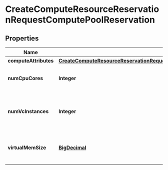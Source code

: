 
# CreateComputeResourceReservationRequestComputePoolReservation

## Properties
Name | Type | Description | Notes
------------ | ------------- | ------------- | -------------
**computeAttributes** | [**CreateComputeResourceReservationRequestComputePoolReservationComputeAttributes**](CreateComputeResourceReservationRequestComputePoolReservationComputeAttributes.md) |  | 
**numCpuCores** | **Integer** | Number of CPU cores to be reserved. | 
**numVcInstances** | **Integer** | Number of virtualised container instances to be reserved. | 
**virtualMemSize** | [**BigDecimal**](BigDecimal.md) | Size of virtual memory to be reserved. | 



